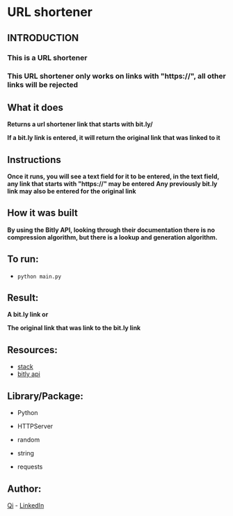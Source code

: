 # URL shortener

## INTRODUCTION
### This is a URL shortener

### This URL shortener only works on links with "https://", all other links will be rejected


## What it does

**Returns a url shortener link that starts with bit.ly/**

**If a bit.ly link is entered, it will return the original link that was linked to it**




##  Instructions

**Once it runs, you will see a text field for it to be entered, in the text field, any link that starts with "https://" may be entered**
**Any previously bit.ly link may also be entered for the original link**

## How it was built

**By using the Bitly API, looking through their documentation there is no compression algorithm, but there is a lookup and generation algorithm.**

## To run:

* ```python main.py```

## Result:

**A bit.ly link or**

**The original link that was link to the bit.ly link**


## Resources:

* [stack](https://stackoverflow.com) 
* [bitly api](https://dev.bitly.com/)


## Library/Package:

* Python

* HTTPServer

* random

* string

* requests


## Author:

[Qi](https://github.com/swordwielder) - [LinkedIn](https://www.linkedin.com/in/qifchen/)